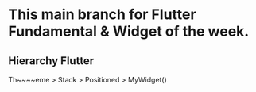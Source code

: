 # This main branch for Flutter Fundamental & Widget of the week.

## Hierarchy Flutter

Th~~~~eme > Stack > Positioned > MyWidget()